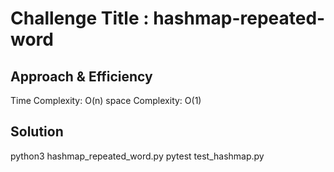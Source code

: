 # Challenge Title : hashmap-repeated-word

## Approach & Efficiency
Time Complexity: O(n)
space Complexity: O(1)

## Solution
python3 hashmap_repeated_word.py 
pytest test_hashmap.py  